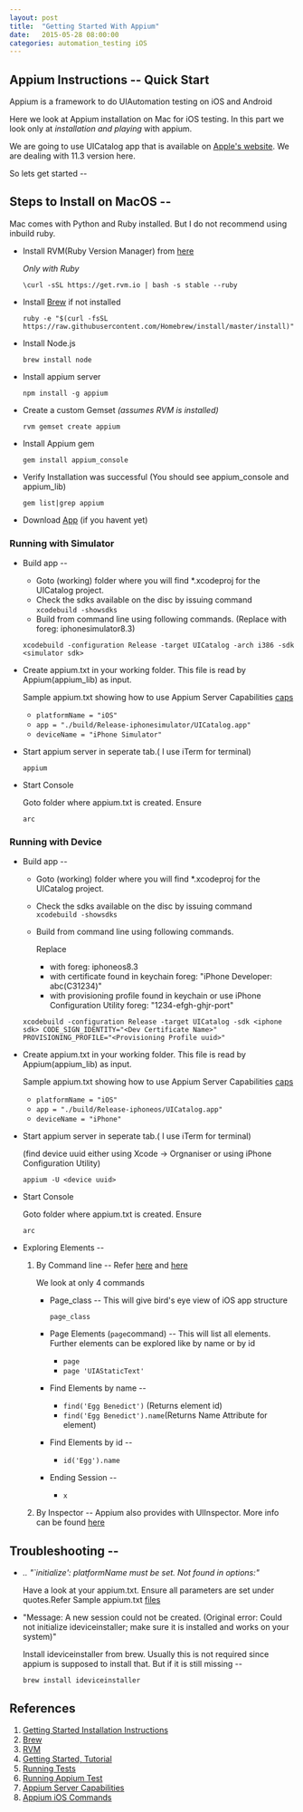 ```yaml
---
layout: post
title:  "Getting Started With Appium"
date:   2015-05-28 08:00:00
categories: automation_testing iOS
---
```



## Appium Instructions -- Quick Start

Appium is a framework to do UIAutomation testing on iOS and Android

Here we look at Appium installation on Mac for iOS testing. In this part we look only at *installation and playing* with appium.

We are going to use UICatalog app that is available on [Apple's website](https://developer.apple.com/library/ios/samplecode/UICatalog/Introduction/Intro.html#//apple_ref/doc/uid/DTS40007710-Intro-DontLinkElementID_2). We are dealing with 11.3 version here.

So lets get started --

## Steps to Install on MacOS --
Mac comes with Python and Ruby installed. But I do not recommend using inbuild ruby.

	
* Install RVM(Ruby Version Manager) from [here](https://rvm.io/rvm/install)

	*Only with Ruby* 

	`\curl -sSL https://get.rvm.io | bash -s stable --ruby`
	
* Install [Brew](http://brew.sh) if not installed
	
	`ruby -e "$(curl -fsSL https://raw.githubusercontent.com/Homebrew/install/master/install)"`

* Install Node.js 

	`brew install node`

* Install appium server

	`npm install -g appium`

* Create a custom Gemset *(assumes RVM is installed)*

	`rvm gemset create appium`

* Install Appium gem

	`gem install appium_console`
	
* Verify Installation was successful (You should see appium_console and appium_lib)

	`gem list|grep appium`

* Download [App](https://developer.apple.com/library/ios/samplecode/UICatalog/Introduction/Intro.html#//apple_ref/doc/uid/DTS40007710-Intro-DontLinkElementID_2) (if you havent yet)

### Running with Simulator
* Build app --
	* Goto (working) folder where you will find *.xcodeproj for the UICatalog project.
	* Check the sdks available on the disc by issuing command
	`xcodebuild -showsdks`
	* Build from command line using following commands. (Replace <simulator sdk> with foreg: iphonesimulator8.3)

	`xcodebuild -configuration Release -target UICatalog -arch i386 -sdk <simulator sdk>`
 
* Create appium.txt in your working folder. This file is read by Appium(appium_lib) as input.

	Sample appium.txt showing how to use Appium Server Capabilities [caps](https://github.com/appium/appium/blob/master/docs/en/writing-running-appium/caps.md)
	
	+ `platformName = "iOS"`
	+ `app = "./build/Release-iphonesimulator/UICatalog.app"`
	+ `deviceName = "iPhone Simulator"`

* Start appium server in seperate tab.( I use iTerm for terminal)
 
	`appium`
 
* Start Console

	Goto folder where appium.txt is created. Ensure
 
	`arc`
 
### Running with Device
 * Build app --
	
	* Goto (working) folder where you will find *.xcodeproj for the UICatalog project.
	* Check the sdks available on the disc by issuing command
	`xcodebuild -showsdks`
	* Build from command line using following commands. 
		
		Replace
		
		+  <iphone sdk> with foreg: iphoneos8.3
		+  <Dev Certificate Name> with certificate found in keychain foreg: "iPhone Developer: abc(C31234)"
		+  <Provisioning Profile uuid> with provisioning profile found in keychain or use iPhone Configuration Utility foreg: "1234-efgh-ghjr-port"

	`xcodebuild -configuration Release -target UICatalog -sdk <iphone sdk> CODE_SIGN_IDENTITY="<Dev Certificate Name>" PROVISIONING_PROFILE="<Provisioning Profile uuid>"`
 
* Create appium.txt in your working folder. This file is read by Appium(appium_lib) as input.

	Sample appium.txt showing how to use Appium Server Capabilities [caps](https://github.com/appium/appium/blob/master/docs/en/writing-running-appium/caps.md)
	
	+ `platformName = "iOS"`
	+ `app = "./build/Release-iphoneos/UICatalog.app"`
	+ `deviceName = "iPhone"`

* Start appium server in seperate tab.( I use iTerm for terminal)
	
	(find device uuid either using Xcode -> Orgnaniser or using iPhone Configuration Utility)

	`appium -U <device uuid>`
 
* Start Console

	Goto folder where appium.txt is created. Ensure
 
	`arc`

* Exploring Elements --

	1. By Command line -- Refer [here](http://appium.io/slate/en/tutorial/ios.html?ruby#page-command) and [here](https://saucelabs.com/resources/appium-bootcamp/appium-bootcamp-2013-chapter-3-interrogate-your-app)

		We look at only 4 commands

		* Page_class -- This will give bird's eye view of iOS app structure
		
			`page_class`

		* Page Elements (`page`command) -- This will list all elements. Further elements can be explored like by name or by id
			
			+ `page`
			+ `page 'UIAStaticText' `
		
		* Find Elements by name --

			+ `find('Egg Benedict')` (Returns element id)
			+ `find('Egg Benedict').name`(Returns Name Attribute for element)

		* Find Elements by id --
			
			+ `id('Egg').name`
		
		* Ending Session --
		
			+ `x`
	
	2. By Inspector -- Appium also provides with UIInspector. More info can be found [here](http://appium.io/slate/en/tutorial/ios.html?ruby#appium.app-inspector)


## Troubleshooting --

* *.. "`initialize': platformName must be set. Not found in options:"*

	Have a look at your appium.txt. Ensure all parameters are set under quotes.Refer Sample appium.txt [files](https://github.com/mrudulp/iOSSrc/tree/master/autotest/appiumTest/sampleApps/UICatalogObj_Swift/Objective-C/tests/appiumSample)

* "Message: A new session could not be created. (Original error: Could not initialize ideviceinstaller; make sure it is installed and works on your system)"

	Install ideviceinstaller from brew. Usually this is not required since appium is supposed to install that. But if it is still missing --

	`brew install ideviceinstaller`

 
## References

1. [Getting Started Installation Instructions](http://appium.io/getting-started.html)
2. [Brew](http://brew.sh)
3. [RVM](http://rvm.io)
4. [Getting Started, Tutorial](https://saucelabs.com/resources/appium-bootcamp/appium-bootcamp-chapter-1-get-started-with-appium)
5. [Running Tests](https://github.com/appium/appium/blob/master/docs/en/writing-running-appium/running-tests.md)
6. [Running Appium Test](http://appium.io/slate/en/tutorial/ios.html?ruby#running-tests)
7. [Appium Server Capabilities](https://github.com/appium/appium/blob/master/docs/en/writing-running-appium/caps.md)
8. [Appium iOS Commands](https://github.com/appium/ruby_lib/blob/master/docs/ios_docs.md)
